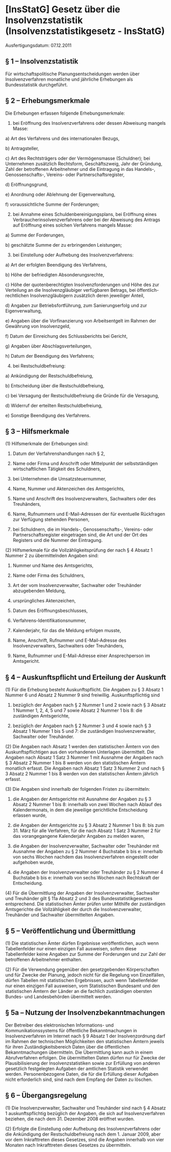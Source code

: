 # [InsStatG] Gesetz über die Insolvenzstatistik  (Insolvenzstatistikgesetz - InsStatG)

Ausfertigungsdatum: 07.12.2011

 

## § 1 – Insolvenzstatistik

Für wirtschaftspolitische Planungsentscheidungen werden über Insolvenzverfahren monatliche und jährliche Erhebungen als Bundesstatistik durchgeführt.


## § 2 – Erhebungsmerkmale

Die Erhebungen erfassen folgende Erhebungsmerkmale:

1. bei Eröffnung des Insolvenzverfahrens oder dessen Abweisung mangels Masse:

a) Art des Verfahrens und des internationalen Bezugs,

b) Antragsteller,

c) Art des Rechtsträgers oder der Vermögensmasse (Schuldner); bei Unternehmen zusätzlich Rechtsform, Geschäftszweig, Jahr der Gründung, Zahl der betroffenen Arbeitnehmer und die Eintragung in das Handels-, Genossenschafts-, Vereins- oder Partnerschaftsregister,

d) Eröffnungsgrund,

e) Anordnung oder Ablehnung der Eigenverwaltung,

f) voraussichtliche Summe der Forderungen;

2. bei Annahme eines Schuldenbereinigungsplans, bei Eröffnung eines Verbraucherinsolvenzverfahrens oder bei der Abweisung des Antrags auf Eröffnung eines solchen Verfahrens mangels Masse:

a) Summe der Forderungen,

b) geschätzte Summe der zu erbringenden Leistungen;

3. bei Einstellung oder Aufhebung des Insolvenzverfahrens:

a) Art der erfolgten Beendigung des Verfahrens,

b) Höhe der befriedigten Absonderungsrechte,

c) Höhe der quotenberechtigten Insolvenzforderungen und Höhe des zur Verteilung an die Insolvenzgläubiger verfügbaren Betrags, bei öffentlich-rechtlichen Insolvenzgläubigern zusätzlich deren jeweiliger Anteil,

d) Angaben zur Betriebsfortführung, zum Sanierungserfolg und zur Eigenverwaltung,

e) Angaben über die Vorfinanzierung von Arbeitsentgelt im Rahmen der Gewährung von Insolvenzgeld,

f) Datum der Einreichung des Schlussberichts bei Gericht,

g) Angaben über Abschlagsverteilungen,

h) Datum der Beendigung des Verfahrens;

4. bei Restschuldbefreiung:

a) Ankündigung der Restschuldbefreiung,

b) Entscheidung über die Restschuldbefreiung,

c) bei Versagung der Restschuldbefreiung die Gründe für die Versagung,

d) Widerruf der erteilten Restschuldbefreiung,

e) Sonstige Beendigung des Verfahrens.


## § 3 – Hilfsmerkmale

(1) Hilfsmerkmale der Erhebungen sind:

1. Datum der Verfahrenshandlungen nach § 2,

2. Name oder Firma und Anschrift oder Mittelpunkt der selbstständigen wirtschaftlichen Tätigkeit des Schuldners,

3. bei Unternehmen die Umsatzsteuernummer,

4. Name, Nummer und Aktenzeichen des Amtsgerichts,

5. Name und Anschrift des Insolvenzverwalters, Sachwalters oder des Treuhänders,

6. Name, Rufnummern und E-Mail-Adressen der für eventuelle Rückfragen zur Verfügung stehenden Personen,

7. bei Schuldnern, die im Handels-, Genossenschafts-, Vereins- oder Partnerschaftsregister eingetragen sind, die Art und der Ort des Registers und die Nummer der Eintragung.

(2) Hilfsmerkmale für die Vollzähligkeitsprüfung der nach § 4 Absatz 1 Nummer 2 zu übermittelnden Angaben sind:

1. Nummer und Name des Amtsgerichts,

2. Name oder Firma des Schuldners,

3. Art der vom Insolvenzverwalter, Sachwalter oder Treuhänder abzugebenden Meldung,

4. ursprüngliches Aktenzeichen,

5. Datum des Eröffnungsbeschlusses,

6. Verfahrens-Identifikationsnummer,

7. Kalenderjahr, für das die Meldung erfolgen musste,

8. Name, Anschrift, Rufnummer und E-Mail-Adresse des Insolvenzverwalters, Sachwalters oder Treuhänders,

9. Name, Rufnummer und E-Mail-Adresse einer Ansprechperson im Amtsgericht.


## § 4 – Auskunftspflicht und Erteilung der Auskunft

(1) Für die Erhebung besteht Auskunftspflicht. Die Angaben zu § 3 Absatz 1 Nummer 6 und Absatz 2 Nummer 9 sind freiwillig. Auskunftspflichtig sind

1. bezüglich der Angaben nach § 2 Nummer 1 und 2 sowie nach § 3 Absatz 1 Nummer 1, 2, 4, 5 und 7 sowie Absatz 2 Nummer 1 bis 8: die zuständigen Amtsgerichte,

2. bezüglich der Angaben nach § 2 Nummer 3 und 4 sowie nach § 3 Absatz 1 Nummer 1 bis 5 und 7: die zuständigen Insolvenzverwalter, Sachwalter oder Treuhänder.

(2) Die Angaben nach Absatz 1 werden den statistischen Ämtern von den Auskunftspflichtigen aus den vorhandenen Unterlagen übermittelt. Die Angaben nach Absatz 1 Satz 3 Nummer 1 mit Ausnahme der Angaben nach § 3 Absatz 2 Nummer 1 bis 8 werden von den statistischen Ämtern monatlich erfasst. Die Angaben nach Absatz 1 Satz 3 Nummer 2 und nach § 3 Absatz 2 Nummer 1 bis 8 werden von den statistischen Ämtern jährlich erfasst.

(3) Die Angaben sind innerhalb der folgenden Fristen zu übermitteln:

1. die Angaben der Amtsgerichte mit Ausnahme der Angaben zu § 3 Absatz 2 Nummer 1 bis 8: innerhalb von zwei Wochen nach Ablauf des Kalendermonats, in dem die jeweilige gerichtliche Entscheidung erlassen wurde,

2. die Angaben der Amtsgerichte zu § 3 Absatz 2 Nummer 1 bis 8: bis zum 31. März für alle Verfahren, für die nach Absatz 1 Satz 3 Nummer 2 für das vorangegangene Kalenderjahr Angaben zu melden waren,

3. die Angaben der Insolvenzverwalter, Sachwalter oder Treuhänder mit Ausnahme der Angaben zu § 2 Nummer 4 Buchstabe b bis e: innerhalb von sechs Wochen nachdem das Insolvenzverfahren eingestellt oder aufgehoben wurde,

4. die Angaben der Insolvenzverwalter oder Treuhänder zu § 2 Nummer 4 Buchstabe b bis e: innerhalb von sechs Wochen nach Rechtskraft der Entscheidung.

(4) Für die Übermittlung der Angaben der Insolvenzverwalter, Sachwalter und Treuhänder gilt § 11a Absatz 2 und 3 des Bundesstatistikgesetzes entsprechend. Die statistischen Ämter prüfen unter Mithilfe der zuständigen Amtsgerichte die Vollzähligkeit der durch die Insolvenzverwalter, Treuhänder und Sachwalter übermittelten Angaben.


## § 5 – Veröffentlichung und Übermittlung

(1) Die statistischen Ämter dürfen Ergebnisse veröffentlichen, auch wenn Tabellenfelder nur einen einzigen Fall ausweisen, sofern diese Tabellenfelder keine Angaben zur Summe der Forderungen und zur Zahl der betroffenen Arbeitnehmer enthalten.

(2) Für die Verwendung gegenüber den gesetzgebenden Körperschaften und für Zwecke der Planung, jedoch nicht für die Regelung von Einzelfällen, dürfen Tabellen mit statistischen Ergebnissen, auch wenn Tabellenfelder nur einen einzigen Fall ausweisen, vom Statistischen Bundesamt und den statistischen Ämtern der Länder an die fachlich zuständigen obersten Bundes- und Landesbehörden übermittelt werden.


## § 5a – Nutzung der Insolvenzbekanntmachungen

Der Betreiber des elektronischen Informations- und Kommunikationssystems für öffentliche Bekanntmachungen in Insolvenzverfahren im Internet nach § 9 Absatz 1 der Insolvenzordnung darf im Rahmen der technischen Möglichkeiten den statistischen Ämtern jeweils für ihren Zuständigkeitsbereich Daten über die öffentlichen Bekanntmachungen übermitteln. Die Übermittlung kann auch in einem Abrufverfahren erfolgen. Die übermittelten Daten dürfen nur für Zwecke der Plausibilisierung der Insolvenzstatistiken sowie zur Erfüllung von anderen gesetzlich festgelegten Aufgaben der amtlichen Statistik verwendet werden. Personenbezogene Daten, die für die Erfüllung dieser Aufgaben nicht erforderlich sind, sind nach dem Empfang der Daten zu löschen.


## § 6 – Übergangsregelung

(1) Die Insolvenzverwalter, Sachwalter und Treuhänder sind nach § 4 Absatz 1 auskunftspflichtig bezüglich der Angaben, die sich auf Insolvenzverfahren beziehen, die nach dem 31. Dezember 2008 eröffnet wurden.

(2) Erfolgte die Einstellung oder Aufhebung des Insolvenzverfahrens oder die Ankündigung der Restschuldbefreiung nach dem 1. Januar 2009, aber vor dem Inkrafttreten dieses Gesetzes, sind die Angaben innerhalb von vier Monaten nach Inkrafttreten dieses Gesetzes zu übermitteln.
